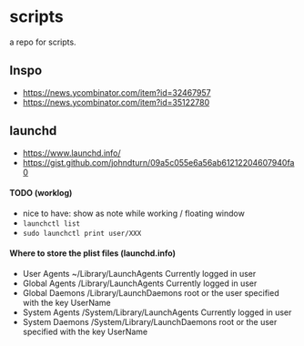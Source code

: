 # scripts

a repo for scripts. 

## Inspo
- https://news.ycombinator.com/item?id=32467957
- https://news.ycombinator.com/item?id=35122780

## launchd
- https://www.launchd.info/
- https://gist.github.com/johndturn/09a5c055e6a56ab61212204607940fa0

#### TODO (worklog)
- nice to have: show as note while working / floating window
- `launchctl list`
- `sudo launchctl print user/XXX`

#### Where to store the plist files (launchd.info)
- User Agents	~/Library/LaunchAgents	Currently logged in user
- Global Agents	/Library/LaunchAgents	Currently logged in user
- Global Daemons	/Library/LaunchDaemons	root or the user specified with the key UserName
- System Agents	/System/Library/LaunchAgents	Currently logged in user
- System Daemons	/System/Library/LaunchDaemons	root or the user specified with the key UserName